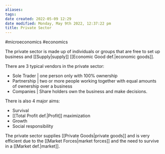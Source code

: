 ```yaml
---
aliases: 
tags: 
date created: 2022-05-09 12:29
date modified: Monday, May 9th 2022, 12:37:22 pm
title: Private Sector
---
```


#microeconomics #economics

The private sector is made up of individuals or groups that are free to set up business and [[Supply|supply]] [[Economic Good def.|economic goods]].

There are 3 typical vendors in the private sector:
- Sole Trader | one person only with 100% ownership
- Partnership | two or more people working together with equal amounts of ownership over a business
- Companies | Share holders own the business and make decisions.

There is also 4 major aims:
- Survival
- [[Total Profit def.|Profit]] maximization
- Growth
- Social responsibility

The private sector supplies [[Private Goods|private goods]] and is very efficient due to the [[Market Forces|market forces]] and the need to survive in a [[Market def.|market]].
